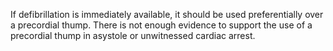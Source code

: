 If defibrillation is immediately available, it should be used preferentially over a precordial thump. There is not enough evidence to support the use of a precordial thump in asystole or unwitnessed cardiac arrest.